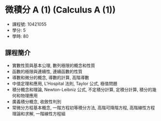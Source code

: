 # 微積分 A (1) (Calculus A (1))

- 課程號: 10421055
- 學分: 5
- 學時: 80

## 課程簡介

- 實數性質與基本公理, 數列極限的概念和性質
- 函數的極限與連續性, 連續函數的性質
- 導數和微分的概念, 導數的計算, 高階導數
- 中值定理和應用, L'Hospital 法則, Taylor 公式, 極值問題
- 積分概念和理論, Newton-Leibniz 公式, 不定積分計算, 定積分計算, 積分的幾何和物理應用
- 廣義積分概念, 收斂性判別
- 常微分方程基本概念, 一階方程初等積分方法, 高階可降階方程, 高階線性方程理論和求解, 一階線性方程組
